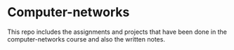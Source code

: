# Computer-networks
This repo includes the assignments and projects that have been done in the computer-networks course and also the written notes.
